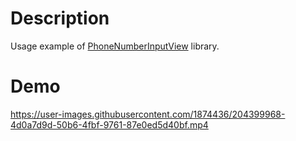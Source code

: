 # Description

Usage example of [PhoneNumberInputView](https://github.com/alex1704/PhoneNumberInputView) library.


# Demo

https://user-images.githubusercontent.com/1874436/204399968-4d0a7d9d-50b6-4fbf-9761-87e0ed5d40bf.mp4
